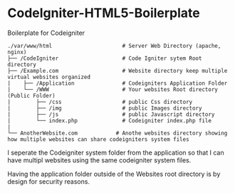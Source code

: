 # CodeIgniter-HTML5-Boilerplate
Boilerplate for Codeigniter



    ./var/www/html                      # Server Web Directory (apache, nginx)
    ├── /CodeIgniter                    # Code Igniter sytem Root directory 
    ├── /Example.com                    # Website directory keep multiple virtual websites organized
    |    ├── /Application               # Codeigniters Application Folder
    |    └── /WWW                       # Your websites Root directory (Public Folder)
    |        ├── /css                   # public Css directory
    |        ├── /img                   # public Images directory
    |        ├── /js                    # public Javascript directory
    |        └── index.php              # Codeigniter index.php file
    |
    └── AnotherWebsite.com            # Anothe websites directory showing how multiple websites can share codeigniters system files
    
I seperate the Codeigniter system folder from the application so that I can have multipl websites using the same codeigniter system files.

Having the application folder outside of the Websites root directory is by design for security reasons.

